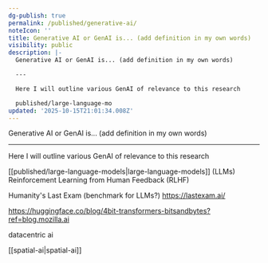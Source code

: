 ```yaml
---
dg-publish: true
permalink: /published/generative-ai/
noteIcon: ''
title: Generative AI or GenAI is... (add definition in my own words)
visibility: public
description: |-
  Generative AI or GenAI is... (add definition in my own words)

  ---

  Here I will outline various GenAI of relevance to this research

  published/large-language-mo
updated: '2025-10-15T21:01:34.008Z'
---
```


Generative AI or GenAI is... (add definition in my own words)

---

Here I will outline various GenAI of relevance to this research

[[published/large-language-models\|large-language-models]] (LLMs)
Reinforcement Learning from Human Feedback (RLHF)

Humanity's Last Exam (benchmark for LLMs?) https://lastexam.ai/

https://huggingface.co/blog/4bit-transformers-bitsandbytes?ref=blog.mozilla.ai 

datacentric ai

[[spatial-ai\|spatial-ai]]

